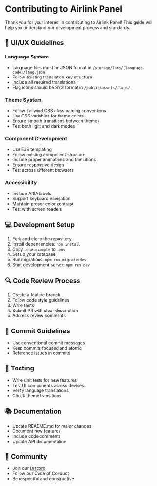 # Contributing to Airlink Panel

Thank you for your interest in contributing to Airlink Panel! This guide will help you understand our development process and standards.

## 🎨 UI/UX Guidelines

### Language System
- Language files must be JSON format in `/storage/lang/[language-code]/lang.json`
- Follow existing translation key structure
- Include all required translations
- Flag icons should be SVG format in `/public/assets/flags/`

### Theme System
- Follow Tailwind CSS class naming conventions
- Use CSS variables for theme colors
- Ensure smooth transitions between themes
- Test both light and dark modes

### Component Development
- Use EJS templating
- Follow existing component structure
- Include proper animations and transitions
- Ensure responsive design
- Test across different browsers

### Accessibility
- Include ARIA labels
- Support keyboard navigation
- Maintain proper color contrast
- Test with screen readers

## 💻 Development Setup

1. Fork and clone the repository
2. Install dependencies: `npm install`
3. Copy `.env.example` to `.env`
4. Set up your database
5. Run migrations: `npm run migrate:dev`
6. Start development server: `npm run dev`

## 🔍 Code Review Process

1. Create a feature branch
2. Follow code style guidelines
3. Write tests
4. Submit PR with clear description
5. Address review comments

## 📝 Commit Guidelines

- Use conventional commit messages
- Keep commits focused and atomic
- Reference issues in commits

## 🧪 Testing

- Write unit tests for new features
- Test UI components across devices
- Verify language translations
- Check theme transitions

## 📚 Documentation

- Update README.md for major changes
- Document new features
- Include code comments
- Update API documentation

## 🤝 Community

- Join our [Discord](https://discord.gg/D8YbT9rDqz)
- Follow our Code of Conduct
- Be respectful and constructive